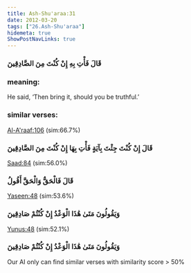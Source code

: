 ```yaml
---
title: Ash-Shu'araa:31
date: 2012-03-20
tags: ["26.Ash-Shu'araa"]
hidemeta: true 
ShowPostNavLinks: true 
---
```

### قَالَ فَأْتِ بِهِ إِنْ كُنْتَ مِنَ الصَّادِقِينَ
### meaning: 
He said, ‘Then bring it, should you be truthful.’
### similar verses: 

[Al-A'raaf:106](/7/106) (sim:66.7%)

### قَالَ إِنْ كُنْتَ جِئْتَ بِآيَةٍ فَأْتِ بِهَا إِنْ كُنْتَ مِنَ الصَّادِقِينَ

[Saad:84](/38/84) (sim:56.0%)

### قَالَ فَالْحَقُّ وَالْحَقَّ أَقُولُ

[Yaseen:48](/36/48) (sim:53.6%)

### وَيَقُولُونَ مَتَىٰ هَٰذَا الْوَعْدُ إِنْ كُنْتُمْ صَادِقِينَ

[Yunus:48](/10/48) (sim:52.1%)

### وَيَقُولُونَ مَتَىٰ هَٰذَا الْوَعْدُ إِنْ كُنْتُمْ صَادِقِينَ

Our AI only can find similar verses with similarity score > 50% 
